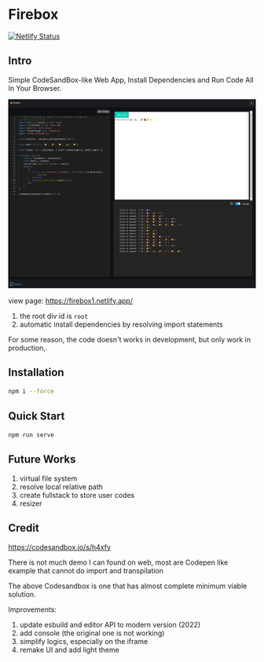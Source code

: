 # Firebox

[![Netlify Status](https://api.netlify.com/api/v1/badges/04a9977a-1fb4-433f-bb17-ce3adc58b8f4/deploy-status)](https://app.netlify.com/sites/firebox1/deploys)

## Intro

Simple CodeSandBox-like Web App, Install Dependencies and Run Code All In Your Browser.

![Firebox](./img/img1.png)

view page: https://firebox1.netlify.app/

1. the root div id is `root`
2. automatic install dependencies by resolving import statements

For some reason, the code doesn't works in development, but only work in production,.

## Installation

```bash
npm i --force
```

## Quick Start

```bash
npm run serve
```

## Future Works

1. virtual file system
2. resolve local relative path
3. create fullstack to store user codes
4. resizer

## Credit

https://codesandbox.io/s/h4xfy

There is not much demo I can found on web, most are Codepen like example that cannot do import and transpilation

The above Codesandbox is one that has almost complete minimum viable solution.

Improvements:

1. update esbuild and editor API to modern version (2022)
2. add console (the original one is not working)
3. simplify logics, especially on the iframe
4. remake UI and add light theme
